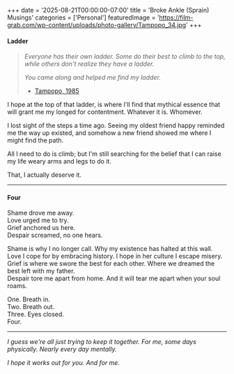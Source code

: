 +++
date = '2025-08-21T00:00:00-07:00'
title = 'Broke Ankle (Sprain) Musings'
categories = ['Personal']
featuredImage = 'https://film-grab.com/wp-content/uploads/photo-gallery/Tampopo_34.jpg'
+++

#### Ladder

>*Everyone has their own ladder. Some do their best to climb to the top, while others don't realize they have a ladder.*  
>  
>*You came along and helped me find my ladder.*  
> - [Tampopo, 1985](https://film-grab.com/2022/01/18/tampopo/#)

I hope at the top of that ladder, is where I'll find that mythical essence that will grant me my longed for contentment. Whatever it is. Whomever.

I lost sight of the steps a time ago. Seeing my oldest friend happy reminded me the way up existed, and somehow a new friend showed me where I might find the path. 

All I need to do is climb; but I'm still searching for the belief that I can raise my life weary arms and legs to do it. 

That, I actually deserve it. 

---

#### Four

Shame drove me away.  
Love urged me to try.   
Grief anchored us here.  
Despair screamed, no one hears.  

Shame is why I no longer call. Why my existence has halted at this wall.  
Love I cope for by embracing history. I hope in her culture I escape misery.  
Grief is where we swore the best for each other. Where we dreamed the best left with my father.  
Despair tore me apart from home. And it will tear me apart when your soul roams.  

One. Breath in.  
Two. Breath out.  
Three. Eyes closed.  
Four.  

---

*I guess we're all just trying to keep it together. For me, some days physically. Nearly every day mentally.*

*I hope it works out for you. And for me.*